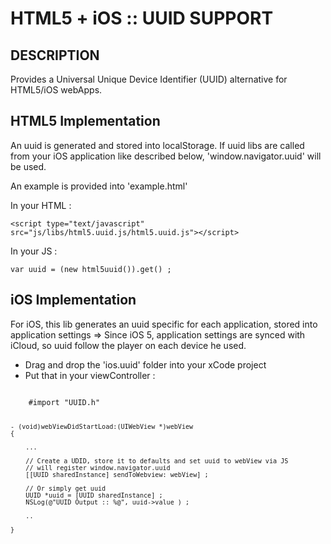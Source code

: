 HTML5 + iOS :: UUID SUPPORT
===========================

DESCRIPTION
-----------

Provides a Universal Unique Device Identifier (UUID) alternative for HTML5/iOS webApps.

HTML5 Implementation
-------------------

An uuid is generated and stored into localStorage.
If uuid libs are called from your iOS application like described below, 'window.navigator.uuid' will be used.

An example is provided into 'example.html'

In your HTML :

	<script type="text/javascript" src="js/libs/html5.uuid.js/html5.uuid.js"></script>

In your JS :
	
	var uuid = (new html5uuid()).get() ;


iOS Implementation
------------------

For iOS, this lib generates an uuid specific for each application, stored into application settings
=> Since iOS 5, application settings are synced with iCloud, so uuid follow the player on each device he used.

* Drag and drop the 'ios.uuid' folder into your xCode project
* Put that in your viewController :

<code>
	#import "UUID.h"

	- (void)webViewDidStartLoad:(UIWebView *)webView
	{

		...

	    // Create a UDID, store it to defaults and set uuid to webView via JS
	    // will register window.navigator.uuid 
	    [[UUID sharedInstance] sendToWebview: webView] ;

	    // Or simply get uuid
	    UUID *uuid = [UUID sharedInstance] ;
   		NSLog(@"UUID Output :: %@", uuid->value ) ;

	    ..

	}
</code>
